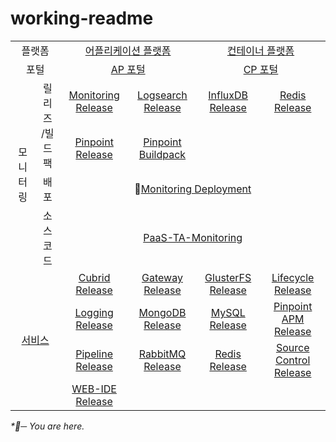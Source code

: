 # working-readme

<table>
  <tr>
    <td colspan=2 align=center>
      플랫폼
    </td>
    <td colspan=2 align=center>
      <a href="https://github.com/PaaS-TA/paasta-deployment">어플리케이션 플랫폼</a>
    </td>
    <td colspan=2 align=center>
      <a href="need_change">컨테이너 플랫폼</a>
    </td>
  </tr>
  <tr>
    <td colspan=2 align=center>
      포털
    </td>
    <td colspan=2 align=center>
      <a href="https://github.com/PaaS-TA/portal-deployment">AP 포털</a>
    </td>
    <td colspan=2 align=center>
      <a href="need_change">CP 포털</a>
    </td>
  </tr>
  <tr align=center>
    <td rowspan=4>모니터링</td>
    <td rowspan=2>릴리즈<br>/빌드팩</td>
    <td><a href="https://github.com/PaaS-TA/PaaS-TA-Monitoring-Release">Monitoring Release</a></td>
    <td><a href="https://github.com/PaaS-TA/paas-ta-monitoring-logsearch-release">Logsearch Release</a></td>
    <td><a href="https://github.com/PaaS-TA/paas-ta-monitoring-influxdb-release">InfluxDB Release</a></td>
    <td><a href="https://github.com/PaaS-TA/paas-ta-monitoring-redis-release">Redis Release</a></td>
  </tr>
  <tr align=center>
    <td><a href="https://github.com/PaaS-TA/PAAS-TA-PINPOINT-MONITORING-RELEASE">Pinpoint Release</td>
    <td><a href="https://github.com/PaaS-TA/PAAS-TA-PINPOINT-MONITORING-BUILDPACK">Pinpoint Buildpack</td>
    <td></td>
    <td></td>
  </tr>
  <tr align=center>
    <td>배포</td>
    <td colspan=4>🚩<a href="https://github.com/PaaS-TA/monitoring-deployment">Monitoring Deployment</td>
  </tr>
  <tr align=center>
    <td>소스 코드</td>
    <td colspan=4><a href="https://github.com/PaaS-TA/PaaS-TA-Monitoring">PaaS-TA-Monitoring</a></td>
  </tr>
  </tr>
  <tr align=center>
    <td rowspan=4 colspan=2>
      <a href="https://github.com/PaaS-TA/service-deployment">서비스</a>
    </td>
    <td>
      <a href="https://github.com/PaaS-TA/PAAS-TA-CUBRID-RELEASE">Cubrid Release</a>
    </td>
    <td>
      <a href="https://github.com/PaaS-TA/PAAS-TA-API-GATEWAY-SERVICE-RELEASE">Gateway Release</a>
    </td>
    <td>
      <a href="https://github.com/PaaS-TA/PAAS-TA-GLUSTERFS-RELEASE">GlusterFS Release</a>
    </td>
    <td>
      <a href="https://github.com/PaaS-TA/PAAS-TA-APP-LIFECYCLE-SERVICE-RELEASE">Lifecycle Release</a>
    </td>
  </tr>
  <tr align=center>
    <td>
      <a href="https://github.com/PaaS-TA/PAAS-TA-LOGGING-SERVICE-RELEASE">Logging Release</a>
    </td>
    <td>
      <a href="https://github.com/PaaS-TA/PAAS-TA-MONGODB-SHARD-RELEASE">MongoDB Release</a>
    </td>
    <td>
      <a href="https://github.com/PaaS-TA/PAAS-TA-MYSQL-RELEASE">MySQL Release</a>
    </td>
    <td>
      <a href="https://github.com/PaaS-TA/PAAS-TA-PINPOINT-RELEASE">Pinpoint APM Release</a>
    </td>
  </tr>
  <tr align=center>
    <td>
      <a href="https://github.com/PaaS-TA/PAAS-TA-DELIVERY-PIPELINE-RELEASE">Pipeline Release</a>
    </td>
    <td align=center>
      <a href="https://github.com/PaaS-TA/rabbitmq-release">RabbitMQ Release</a>
    </td>
    <td>
      <a href="https://github.com/PaaS-TA/PAAS-TA-ON-DEMAND-REDIS-RELEASE">Redis Release</a>
    </td>
    <td>
      <a href="https://github.com/PaaS-TA/PAAS-TA-SOURCE-CONTROL-RELEASE">Source Control Release</a>
    </td>
  </tr>
  <tr align=center>
    <td>
      <a href="https://github.com/PaaS-TA/PAAS-TA-WEB-IDE-RELEASE-NEW">WEB-IDE Release</a>
    </td>
    <td>
    </td>
    <td>
    </td>
    <td>
    </td>
  </tr>
</table>
<i>*🚩─ You are here.</i>



  
